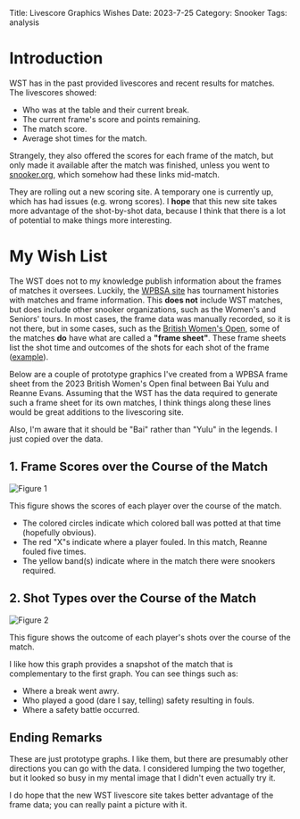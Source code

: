Title: Livescore Graphics Wishes
Date: 2023-7-25
Category: Snooker
Tags: analysis

# Introduction
WST has in the past provided livescores and recent results for matches. The livescores showed:

  - Who was at the table and their current break.
  - The current frame's score and points remaining.
  - The match score.
  - Average shot times for the match.

Strangely, they also offered the scores for each frame of the match, but only made it available after the match was finished, unless you went to [snooker.org](snooker.org), which somehow had these links mid-match.

They are rolling out a new scoring site. A temporary one is currently up, which has had issues (e.g. wrong scores). I **hope** that this new site takes more advantage of the shot-by-shot data, because I think that there is a lot of potential to make things more interesting.

# My Wish List
The WST does not to my knowledge publish information about the frames of matches it oversees. Luckily, the [WPBSA site](https://snookerscores.net/) has tournament histories with matches and frame information. This **does not** include WST matches, but does include other snooker organizations, such as the Women's and Seniors' tours. In most cases, the frame data was manually recorded, so it is not there, but in some cases, such as the [British Women's Open](https://snookerscores.net/tournament-manager/2023-british-womens-open/results), some of the matches **do** have what are called a **"frame sheet"**. These frame sheets list the shot time and outcomes of the shots for each shot of the frame ([example](https://snookerscores.net/scoreboard/frame/9iwyicyxumm5vmp7iocqod7mwhnimjcg/sheet)).

Below are a couple of prototype graphics I've created from a WPBSA frame sheet from the 2023 British Women's Open final between Bai Yulu and Reanne Evans. Assuming that the WST has the data required to generate such a frame sheet for its own matches, I think things along these lines would be great additions to the livescoring site.

Also, I'm aware that it should be "Bai" rather than "Yulu" in the legends. I just copied over the data.

## 1. Frame Scores over the Course of the Match
![Figure 1]({static}/images/snooker/livescores/frame_scores.png)

This figure shows the scores of each player over the course of the match. 

  - The colored circles indicate which colored ball was potted at that time (hopefully obvious). 
  - The red "X"s indicate where a player fouled. In this match, Reanne fouled five times. 
  - The yellow band(s) indicate where in the match there were snookers required.


## 2. Shot Types over the Course of the Match
![Figure 2]({static}/images/snooker/livescores/frame_actions.png)

This figure shows the outcome of each player's shots over the course of the match.

I like how this graph provides a snapshot of the match that is complementary to the first graph. You can see things such as: 

  - Where a break went awry.
  - Who played a good (dare I say, telling) safety resulting in fouls.
  - Where a safety battle occurred.

## Ending Remarks
These are just prototype graphs. I like them, but there are presumably other directions you can go with the data. I considered lumping the two together, but it looked so busy in my mental image that I didn't even actually try it.

I do hope that the new WST livescore site takes better advantage of the frame data; you can really paint a picture with it.